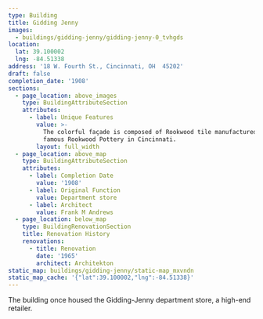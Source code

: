 ```yaml
---
type: Building
title: Gidding Jenny
images:
  - buildings/gidding-jenny/gidding-jenny-0_tvhgds
location:
  lat: 39.100002
  lng: -84.51338
address: '18 W. Fourth St., Cincinnati, OH  45202'
draft: false
completion_date: '1908'
sections:
  - page_location: above_images
    type: BuildingAttributeSection
    attributes:
      - label: Unique Features
        value: >-
          The colorful façade is composed of Rookwood tile manufactured at the
          famous Rookwood Pottery in Cincinnati.
        layout: full_width
  - page_location: above_map
    type: BuildingAttributeSection
    attributes:
      - label: Completion Date
        value: '1908'
      - label: Original Function
        value: Department store
      - label: Architect
        value: Frank M Andrews
  - page_location: below_map
    type: BuildingRenovationSection
    title: Renovation History
    renovations:
      - title: Renovation
        date: '1965'
        architect: Architekton
static_map: buildings/gidding-jenny/static-map_mxvndn
static_map_cache: '{"lat":39.100002,"lng":-84.51338}'
---
```


The building once housed the Gidding-Jenny department store, a high-end retailer.
